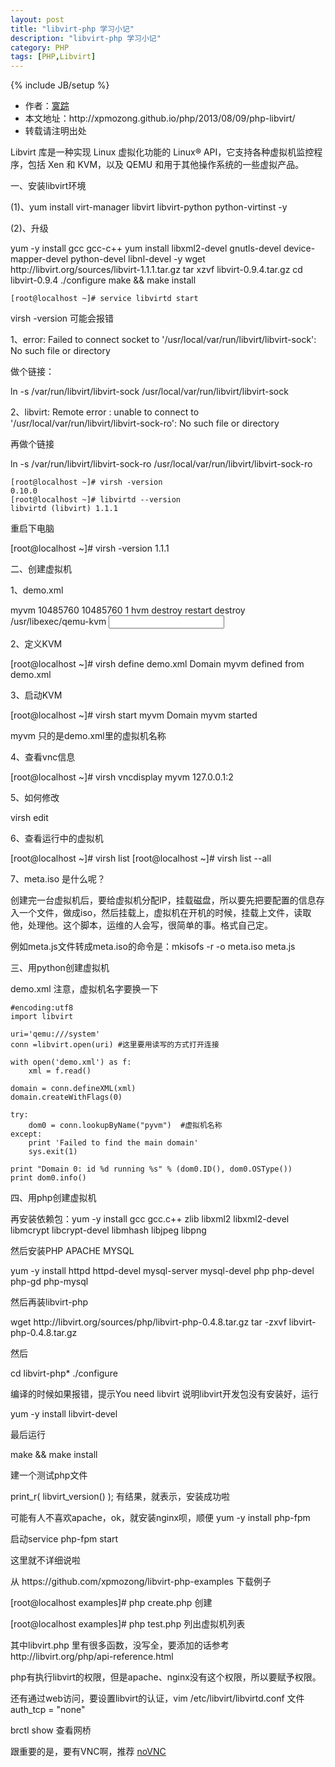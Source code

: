 ```yaml
---
layout: post
title: "libvirt-php 学习小记"
description: "libvirt-php 学习小记"
category: PHP
tags: [PHP,Libvirt]
---
```

{% include JB/setup %}

<ul>
    <li>作者：<a href="http://weibo.com/xpmozong" target="blank">寞踪</a></li>
    <li>本文地址：http://xpmozong.github.io/php/2013/08/09/php-libvirt/</li>
    <li>转载请注明出处</li>
</ul>

<p>Libvirt 库是一种实现 Linux 虚拟化功能的 Linux® API，它支持各种虚拟机监控程序，包括 Xen 和 KVM，以及 QEMU 和用于其他操作系统的一些虚拟产品。</p>

<p>一、安装libvirt环境</p>
<p>(1)、yum install virt-manager libvirt libvirt-python python-virtinst -y</p>
<p>(2)、升级</p>
    yum -y install gcc gcc-c++
    yum install libxml2-devel gnutls-devel device-mapper-devel python-devel libnl-devel -y
    wget http://libvirt.org/sources/libvirt-1.1.1.tar.gz
    tar xzvf libvirt-0.9.4.tar.gz
    cd libvirt-0.9.4
    ./configure
    make && make install

    [root@localhost ~]# service libvirtd start

<p>virsh -version 可能会报错</p>
<p>1、error: Failed to connect socket to '/usr/local/var/run/libvirt/libvirt-sock': No such file or directory</p>
<p>做个链接：</p>
    ln -s /var/run/libvirt/libvirt-sock /usr/local/var/run/libvirt/libvirt-sock
<p>2、libvirt: Remote error : unable to connect to '/usr/local/var/run/libvirt/libvirt-sock-ro': No such file or directory</p>
<p>再做个链接</p>
    ln -s /var/run/libvirt/libvirt-sock-ro /usr/local/var/run/libvirt/libvirt-sock-ro

    [root@localhost ~]# virsh -version
    0.10.0
    [root@localhost ~]# libvirtd --version
    libvirtd (libvirt) 1.1.1

<p>重启下电脑</p>
    [root@localhost ~]# virsh -version
    1.1.1

<p>二、创建虚拟机</p>
<p>1、demo.xml</p>
    <domain type='kvm'>
        <name>myvm</name> <!-- 名称 -->
        <memory>10485760</memory> <!-- 内存 -->
        <currentMemory>10485760</currentMemory>
        <vcpu>1</vcpu>
        <os>
            <type arch='x86_64' machine='pc'>hvm</type> <!-- 系统 -->
            <boot dev='hd'/> <!-- 从硬盘启动 -->
        </os>
        <features>
        <acpi/>
        <apic/>
        <pae/>
        </features>
        <clock offset='localtime'/>
        <on_poweroff>destroy</on_poweroff>
        <on_reboot>restart</on_reboot>
        <on_crash>destroy</on_crash>
        <devices>
            <emulator>/usr/libexec/qemu-kvm</emulator>
            <disk type='file' device='disk'>
                <source file='/data/instances/myvm/disk.qcow2'/>
                <target dev='sdb' bus='virtio'/>  <!-- 用sdb -->
            </disk>
            <disk type='file' device='disk'>
                <driver name='qemu' type='qcow2'/>
                <source file='/data/instances/myvm/swap.qcow2'/>
                <target dev='sdb' bus='virtio'/>
            </disk>
            <disk type='file' device='disk'>
                <driver name='qemu' type='qcow2'/>
                <source file='/data/instances/myvm/disk2.qcow2'/>
                <target dev='sdc' bus='virtio'/>
            </disk>
            <disk type='file' device='cdrom'>
                <driver name='qemu' type='raw'/>
                <source file='/data/instances/myvm/meta.iso'/> <!-- 这里是有作用的，稍后解释 -->
                <target dev='hda' bus='ide'/>
                <readonly/>
            </disk>
            <interface type='bridge'>
                <source bridge='virbr0'/>
                <mac address="00:16:3e:5d:aa:a8"/>
                <filterref>
                    <parameter name='IP' value='192.168.1.1' />
                </filterref>
            </interface>
            <input type='mouse' bus='ps2'/>
            <graphics type='vnc' port='-1' autoport='yes' keymap='en-us' listen='0.0.0.0'/> 
            <!-- ip 端口5900 累计相加 -->
        </devices>
    </domain>

<p>2、定义KVM</p>
    [root@localhost ~]# virsh define demo.xml 
    Domain myvm defined from demo.xml

<p>3、启动KVM</p>
    [root@localhost ~]# virsh start myvm
    Domain myvm started
<p>myvm 只的是demo.xml里的虚拟机名称</p>

<p>4、查看vnc信息</p>
    [root@localhost ~]# virsh vncdisplay myvm
    127.0.0.1:2

<p>5、如何修改</p>
    virsh edit <Name of KVM>

<p>6、查看运行中的虚拟机</p>
    [root@localhost ~]# virsh list
    [root@localhost ~]# virsh list --all

<p>7、meta.iso 是什么呢？</p>
<p>创建完一台虚拟机后，要给虚拟机分配IP，挂载磁盘，所以要先把要配置的信息存入一个文件，做成iso，然后挂载上，虚拟机在开机的时候，挂载上文件，读取他，处理他。这个脚本，运维的人会写，很简单的事。格式自己定。</p>
<p>例如meta.js文件转成meta.iso的命令是：mkisofs -r -o meta.iso meta.js</p>


<p>三、用python创建虚拟机</p>
<p>demo.xml  注意，虚拟机名字要换一下</p>

    #encoding:utf8
    import libvirt

    uri='qemu:///system'
    conn =libvirt.open(uri) #这里要用读写的方式打开连接  

    with open('demo.xml') as f:  
        xml = f.read()  

    domain = conn.defineXML(xml)  
    domain.createWithFlags(0)  
      
    try:  
        dom0 = conn.lookupByName("pyvm")  #虚拟机名称
    except:  
        print 'Failed to find the main domain'  
        sys.exit(1)  
      
    print "Domain 0: id %d running %s" % (dom0.ID(), dom0.OSType())  
    print dom0.info()


<p>四、用php创建虚拟机</p>
<p>再安装依赖包：yum -y install gcc gcc.c++ zlib libxml2 libxml2-devel libmcrypt libcrypt-devel libmhash libjpeg libpng</p>
<p>然后安装PHP APACHE MYSQL</p>
    yum -y install httpd httpd-devel mysql-server mysql-devel php php-devel php-gd php-mysql
<p>然后再装libvirt-php</p>
    wget http://libvirt.org/sources/php/libvirt-php-0.4.8.tar.gz
    tar -zxvf libvirt-php-0.4.8.tar.gz
<p>然后</p>
    cd libvirt-php*
    ./configure
<p>编译的时候如果报错，提示You need libvirt 说明libvirt开发包没有安装好，运行</p>
    yum -y install libvirt-devel
<p>最后运行</p>
    make && make install

<p>建一个测试php文件</p>
    print_r( libvirt_version() );  有结果，就表示，安装成功啦


<p>可能有人不喜欢apache，ok，就安装nginx呗，顺便 yum -y install php-fpm</p>
<p>启动service php-fpm start</p>
<p>这里就不详细说啦</p>


<p>从 https://github.com/xpmozong/libvirt-php-examples 下载例子</p>
<p>[root@localhost examples]# php create.php  创建</p>
<p>[root@localhost examples]# php test.php    列出虚拟机列表</p>
<p>其中libvirt.php 里有很多函数，没写全，要添加的话参考http://libvirt.org/php/api-reference.html</p>

<p>php有执行libvirt的权限，但是apache、nginx没有这个权限，所以要赋予权限。</p>
<p>还有通过web访问，要设置libvirt的认证，vim /etc/libvirt/libvirtd.conf 文件 auth_tcp = "none"</p>
<p>brctl show 查看网桥</p>

<p>跟重要的是，要有VNC啊，推荐 <a href="http://kanaka.github.io/noVNC/" target="_blank">noVNC</a></p>